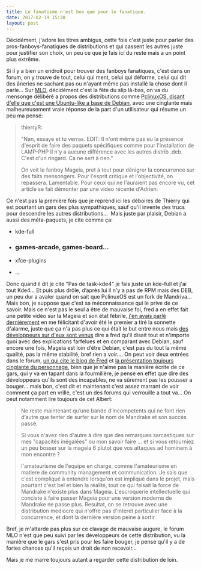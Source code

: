 ```yaml
---
title: Le fanatisme n'est bon que pour le fanatique.
date: 2017-02-19 15:30
layout: post
---
```


Décidément, j'adore les titres ambigus, cette fois c'est juste pour
parler des pros-fanboys-fanatiques de distributions et qui cassent les
autres juste pour justifier son choix, un peu ce que je fais ici du
reste mais a un point plus extrême.  
<!--more-->  
Si il y a bien un endroit pour trouver des fanboys fanatiques, c'est
dans un forum, on y trouve de tout, celui qui ment, celui qui déforme,
celui qui dit des âneries ne sachant pas ou n'ayant même pas installé la
chose dont il parle... Sur
[MLO](https://www.mageialinux-online.org/forum/index.php), décidément
c'est la fête du slip là-bas, on va du mensonge délibéré a propos des
distributions comme [PclinuxOS, disant d'elle que c'est une Ubuntu-like
a base de
Debian](https://www.mageialinux-online.org/forum/topic.php?id=23180#m223759),
avec une cinglante mais malheureusement vraie réponse de la part d'un
utilisateur qui résume un peu ma pensé:  

> <div class="msg-contents">
>
> <span class="formatter-blockquote">thierryR:</span>
> <div class="blockquote">
>
> "Nan, essaye et tu verras. EDIT: Il n'ont même pas eu la présence
> d'esprit de faire des paquets spécifiques comme pour l'installation de
> LAMP-PHP Il n'y a aucune différence avec les autres distrib .deb.
> C'est d'un ringard. Ca ne sert à rien."
>
> </div>
>
> <p>
> On voit le fanboy Mageia, pret à tout pour dénigrer la concurrence sur
> des faits mensongers. Pour l'esprit critique et l'objectivité, on
> repassera. Lamentable. Pour ceux qui ne l'auraient pas encore vu, cet
> article se fait démonter par une video récente d'Adrien:
> <https://www.youtube.com/watch?v=f7tAe5MCg30>
>
> </div>
>
> <div class="msg-contents">
>
> </div>

<div class="msg-contents">

Ce n'est pas la première fois que je reprend ici les déboires de Thierry
qui est pourtant un gars des plus sympathiques, sauf qu'il invente des
trucs pour descendre les autres distributions...  Mais juste par
plaisir, Debian a aussi des méta-paquets, je cite comme ça:

</div>

-   kde-full
-   ### games-arcade, games-board...

-   xfce-plugins
-   ...

Donc quand il dit je cite "Pas de task-kde4" je fais juste un kde-full
et j'ai tout Kde4... Et puis plus drôle, d’après lui il n'y a pas de RPM
mais des DEB, un peu dur a avaler quand on sait que PclinuxOS est un
fork de Mandriva... Mais bon, je suppose que c'est sa méconnaissance qui
le prive de ce savoir. Mais ce n'est pas le seul a être de mauvaise foi,
fred a en effet fait une petite vidéo sur la Mageia et son état fébrile,
[j'en avais parlé
dernièrement](http://passiongnulinux.tuxfamily.org/2017/02/11/mageia-arretez-le-massacre/)
en me félicitant d'avoir été le premier a tiré la sonnette d'alarme,
juste que ça n'a pas plus ce qui était le but entre nous mais [des
développeurs sur d'eux sont
venus](http://frederic.bezies.free.fr/blog/?p=15705#comments) dire a
fred qu'il disait tout et n'importe quoi avec des explications farfelues
et en comparant avec Debian, sauf encore une fois, Mageia est loin
d’être Debian, c'est pas du tout la même qualité, pas la même stabilité,
bref rien a voir.... On peut voir deux entrées dans le forum, [un qui
cite le blog de
Fred](https://www.mageialinux-online.org/forum/topic-23190+mageia-6-ou-comment-tomber-de-charybde-en-scylla.php)
et [la présentation toujours cinglante du
personnage](https://www.mageialinux-online.org/forum/topic-23191+un-nouveau-pas-si-nouveau.php),
bien que je n'aime pas la manière écrite de ce gars, qui y va en tapant
dans la fourmilière, je pense en effet que dire des développeurs qu'ils
sont des incapables, ne va sûrement pas les pousser a bouger... mais
bon, c'est dit et maintenant c'est assez marrant de voir comment ça part
en vrille, c'est un des forums qui verrouille a tout va... On peut
notamment lire toujours de cet Albert:  

> Ne reste maintenant qu’une bande d’incompetents qui ne font rien
> d’autre que tenter de surfer sur le nom de Mandrake et son succès
> passé.
> <div class="msg-contents">
>
> Si vous n'avez rien d'autre à dire que des remarques sarcastiques sur
> mes "capacités inégalées" ou mon savoir faire ... et si vous
> retourniez un peu bosser sur la mageia 6 plutot que vos attaques ad
> hominem à mon encontre ?
>
> </div>
>
> <div class="msg-contents">
>
> </div>
>
> <div class="msg-contents">
>
> l'amateurisme de l'equipe en charge, comme l'amateurisme en matiere de
> community management et communication. Je sais que c'est compliqué à
> entendre lorsqu'on est impliqué dans le projet, mais pourtant c'est
> bel et bien la réalité, tout ce qui faisait la force de Mandrake
> n'existe plus dans Mageia. L'escroquerie intellectuelle qui conciste à
> faire passer Mageia pour une version moderne de Mandrake ne passe
> plus. Resultat, on se retrouve avec une distribution mediocre qui
> n'offre pas d'interet particulier face à la concurrence, et dont la
> dernière version peine à sortir.
>
> </div>

<div class="msg-contents">

</div>

<div class="msg-contents">

Bref, je m'attarde pas plus sur ce clavage de mauvaise augure, le forum
MLO n'est que peu suivi par les développeurs de cette distribution, vu
la manière que le gars s'est pris pour les faire bouger, je pense qu'il
y a de fortes chances qu'il reçois un droit de non recevoir...

</div>

<div class="msg-contents">

</div>

<div class="msg-contents">

Mais je me marre toujours autant a regarder cette distribution de loin.

</div>
